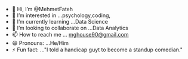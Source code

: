 - 👋 Hi, I’m @MehmetFateh
- 👀 I’m interested in ...psychology,coding,
- 🌱 I’m currently learning ...Data Science
- 💞️ I’m looking to collaborate on ...Data Analytics 
- 📫 How to reach me ... mghouse90@gmail.com
- 😄 Pronouns: ...He/Him
- ⚡ Fun fact: ..."I told a handicap guyt to become a standup comedian."

<!---
MehmetFateh/MehmetFateh is a ✨ special ✨ repository because its `README.md` (this file) appears on your GitHub profile.
You can click the Preview link to take a look at your changes.
--->
